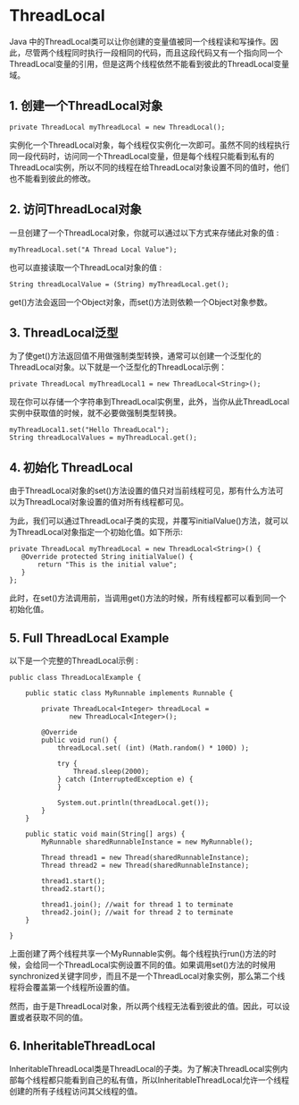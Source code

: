 # ThreadLocal

Java 中的ThreadLocal类可以让你创建的变量值被同一个线程读和写操作。因此，尽管两个线程同时执行一段相同的代码，而且这段代码又有一个指向同一个ThreadLocal变量的引用，但是这两个线程依然不能看到彼此的ThreadLocal变量域。

## 1. 创建一个ThreadLocal对象

```
private ThreadLocal myThreadLocal = new ThreadLocal();
```

实例化一个ThreadLocal对象，每个线程仅实例化一次即可。虽然不同的线程执行同一段代码时，访问同一个ThreadLocal变量，但是每个线程只能看到私有的ThreadLocal实例，所以不同的线程在给ThreadLocal对象设置不同的值时，他们也不能看到彼此的修改。

## 2. 访问ThreadLocal对象

一旦创建了一个ThreadLocal对象，你就可以通过以下方式来存储此对象的值 :

```
myThreadLocal.set("A Thread Local Value");
```

也可以直接读取一个ThreadLocal对象的值 :

```
String threadLocalValue = (String) myThreadLocal.get();
```

get()方法会返回一个Object对象，而set()方法则依赖一个Object对象参数。


## 3. ThreadLocal泛型

为了使get()方法返回值不用做强制类型转换，通常可以创建一个泛型化的ThreadLocal对象。以下就是一个泛型化的ThreadLocal示例：

```
private ThreadLocal myThreadLocal1 = new ThreadLocal<String>();
```

现在你可以存储一个字符串到ThreadLocal实例里，此外，当你从此ThreadLocal实例中获取值的时候，就不必要做强制类型转换。

```
myThreadLocal1.set("Hello ThreadLocal");
String threadLocalValues = myThreadLocal.get();
```

## 4. 初始化 ThreadLocal

由于ThreadLocal对象的set()方法设置的值只对当前线程可见，那有什么方法可以为ThreadLocal对象设置的值对所有线程都可见。

为此，我们可以通过ThreadLocal子类的实现，并覆写initialValue()方法，就可以为ThreadLocal对象指定一个初始化值。如下所示:

```
private ThreadLocal myThreadLocal = new ThreadLocal<String>() {
   @Override protected String initialValue() {
       return "This is the initial value";
   }
};
```

此时，在set()方法调用前，当调用get()方法的时候，所有线程都可以看到同一个初始化值。

## 5. Full ThreadLocal Example

以下是一个完整的ThreadLocal示例 :

```
public class ThreadLocalExample {

    public static class MyRunnable implements Runnable {

        private ThreadLocal<Integer> threadLocal =
               new ThreadLocal<Integer>();

        @Override
        public void run() {
            threadLocal.set( (int) (Math.random() * 100D) );

            try {
                Thread.sleep(2000);
            } catch (InterruptedException e) {
            }

            System.out.println(threadLocal.get());
        }
    }

    public static void main(String[] args) {
        MyRunnable sharedRunnableInstance = new MyRunnable();

        Thread thread1 = new Thread(sharedRunnableInstance);
        Thread thread2 = new Thread(sharedRunnableInstance);

        thread1.start();
        thread2.start();

        thread1.join(); //wait for thread 1 to terminate
        thread2.join(); //wait for thread 2 to terminate
    }

}
```

上面创建了两个线程共享一个MyRunnable实例。每个线程执行run()方法的时候，会给同一个ThreadLocal实例设置不同的值。如果调用set()方法的时候用synchronized关键字同步，而且不是一个ThreadLocal对象实例，那么第二个线程将会覆盖第一个线程所设置的值。

然而，由于是ThreadLocal对象，所以两个线程无法看到彼此的值。因此，可以设置或者获取不同的值。



## 6. InheritableThreadLocal

InheritableThreadLocal类是ThreadLocal的子类。为了解决ThreadLocal实例内部每个线程都只能看到自己的私有值，所以InheritableThreadLocal允许一个线程创建的所有子线程访问其父线程的值。
